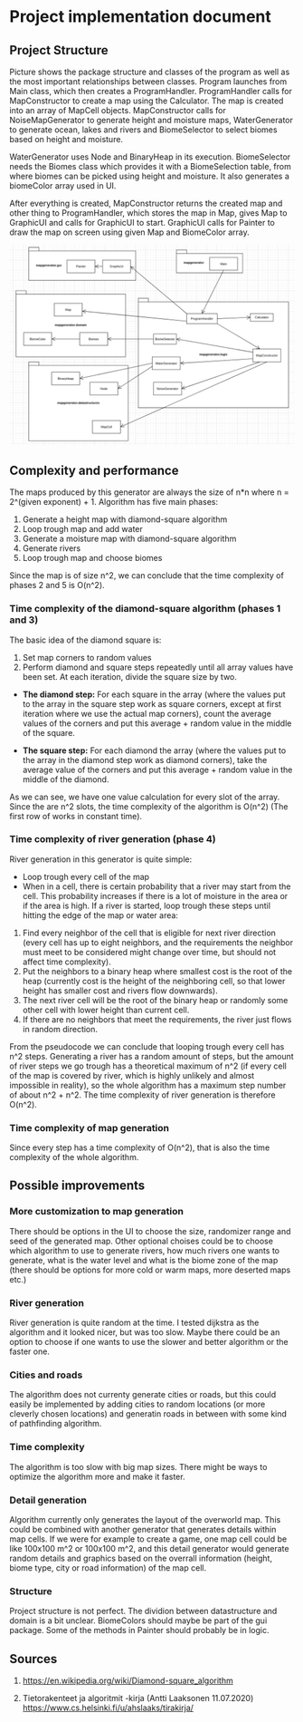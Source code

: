 # Project implementation document

## Project Structure

Picture shows the package structure and classes of the program as well as the most important relationships between classes. Program launches from Main class, which then creates a ProgramHandler. ProgramHandler calls for MapConstructor to create a map using the Calculator. The map is created into an array of MapCell objects. MapConstructor calls for NoiseMapGenerator to generate height and moisture maps, WaterGenerator to generate ocean, lakes and rivers and BiomeSelector to select biomes based on height and moisture. 

WaterGenerator uses Node and BinaryHeap in its execution. BiomeSelector needs the Biomes class which provides it with a BiomeSelection table, from where biomes can be picked using height and moisture. It also generates a biomeColor array used in UI.

After everything is created, MapConstructor returns the created map and other thing to ProgramHandler, which stores the map in Map, gives Map to GraphicUI and calls for GraphicUI to start. GraphicUI calls for Painter to draw the map on screen using given Map and BiomeColor array. 

![Project structure](https://github.com/sonjaheikkinen/mapGenerator/blob/master/documentation/projectStructure.png)

## Complexity and performance

The maps produced by this generator are always the size of n*n where n = 2^(given exponent) + 1. 
Algorithm has five main phases:

1. Generate a height map with diamond-square algorithm
2. Loop trough map and add water
3. Generate a moisture map with diamond-square algorithm
4. Generate rivers
5. Loop trough map and choose biomes

Since the map is of size n^2, we can conclude that the time complexity of phases 2 and 5 is O(n^2). 

### Time complexity of the diamond-square algorithm (phases 1 and 3)

The basic idea of the diamond square is:

1. Set map corners to random values
2. Perform diamond and square steps repeatedly until all array values have been set. At each iteration, divide the square size by two. 

* **The diamond step:** For each square in the array (where the values put to the array in the square step work as square corners, except at first iteration where we use the actual map corners), count the average values of the corners and put this average + random value in the middle of the square. 

* **The square step:** For each diamond the array (where the values put to the array in the diamond step work as diamond corners), take the average value of the corners and put this average + random value in the middle of the diamond.

As we can see, we have one value calculation for every slot of the array. Since the are n^2 slots, the time complexity of the algorithm is O(n^2) (The first row of works in constant time).  

### Time complexity of river generation (phase 4)

River generation in this generator is quite simple:
* Loop trough every cell of the map
* When in a cell, there is certain probability that a river may start from the cell. This probability increases if there is a lot of moisture in the area or if the area is high. If a river is started, loop trough these steps until hitting the edge of the map or water area:
1. Find every neighbor of the cell that is eligible for next river direction (every cell has up to eight neighbors, and the requirements the neighbor must meet to be considered might change over time, but should not affect time complexity). 
2. Put the neighbors to a binary heap where smallest cost is the root of the heap (currently cost is the height of the neighboring cell, so that lower height has smaller cost and rivers flow downwards).
3. The next river cell will be the root of the binary heap or randomly some other cell with lower height than current cell.
4. If there are no neighbors that meet the requirements, the river just flows in random direction. 

From the pseudocode we can conclude that looping trough every cell has n^2 steps. Generating a river has a random amount of steps, but the amount of river steps we go trough has a theoretical maximum of n^2 (if every cell of the map is covered by river, which is highly unlikely and almost impossible in reality), so the whole algorithm has a maximum step number of about n^2 + n^2. The time complexity of river generation is therefore O(n^2).

### Time complexity of map generation

Since every step has a time complexity of O(n^2), that is also the time complexity of the whole algorithm.

## Possible improvements

### More customization to map generation

There should be options in the UI to choose the size, randomizer range and seed of the generated map. Other optional choises could be to choose which algorithm to use to generate rivers, how much rivers one wants to generate, what is the water level and what is the biome zone of the map (there should be options for more cold or warm maps, more deserted maps etc.)

### River generation

River generation is quite random at the time. I tested dijkstra as the algorithm and it looked nicer, but was too slow. Maybe there could be an option to choose if one wants to use the slower and better algorithm or the faster one.

### Cities and roads

The algorithm does not currenty generate cities or roads, but this could easily be implemented by adding cities to random locations (or more cleverly chosen locations) and generatin roads in between with some kind of pathfinding algorithm.

### Time complexity

The algorithm is too slow with big map sizes. There might be ways to optimize the algorithm more and make it faster. 

### Detail generation

Algorithm currently only generates the layout of the overworld map. This could be combined with another generator that generates details within map cells. If we were for example to create a game, one map cell could be like 100x100 m^2 or 100x100 m^2, and this detail generator would generate random details and graphics based on the overrall information (height, biome type, city or road information) of the map cell. 

### Structure

Project structure is not perfect. The dividion between datastructure and domain is a bit unclear. BiomeColors should maybe be part of the gui package. Some of the methods in Painter should probably be in logic.

## Sources

1. https://en.wikipedia.org/wiki/Diamond-square_algorithm

2. Tietorakenteet ja algoritmit -kirja (Antti Laaksonen 11.07.2020) https://www.cs.helsinki.fi/u/ahslaaks/tirakirja/

